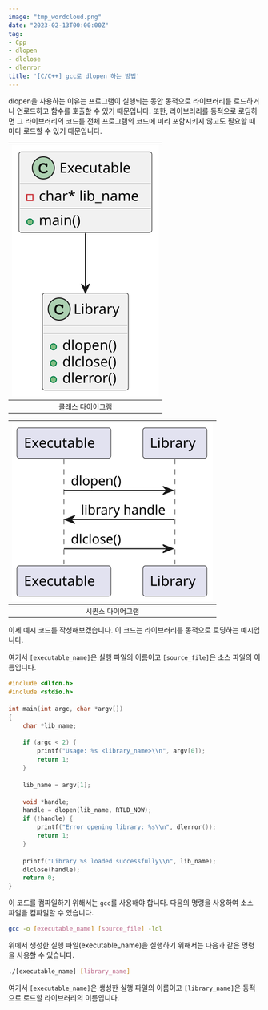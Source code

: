 ```yaml
---
image: "tmp_wordcloud.png"
date: "2023-02-13T00:00:00Z"
tag:
- Cpp
- dlopen
- dlclose
- dlerror
title: '[C/C++] gcc로 dlopen 하는 방법'
---
```


dlopen을 사용하는 이유는 프로그램이 실행되는 동안 동적으로 라이브러리를 로드하거나 언로드하고 함수를 호출할 수 있기 때문입니다. 또한, 라이브러리를 동적으로 로딩하면 그 라이브러리의 코드를 전체 프로그램의 코드에 미리 포함시키지 않고도 필요할 때마다 로드할 수 있기 때문입니다.

|![](/plantuml/dlopen-class-diagram.svg)|
|:---:|
|클래스 다이어그램|

|![](/plantuml/dlopen-sequence-diagram.svg)|
|:---:|
|시퀀스 다이어그램|


이제 예시 코드를 작성해보겠습니다. 이 코드는 라이브러리를 동적으로 로딩하는 예시입니다.

여기서 ```[executable_name]```은 실행 파일의 이름이고 ```[source_file]```은 소스 파일의 이름입니다.

```c
#include <dlfcn.h>
#include <stdio.h>

int main(int argc, char *argv[])
{
    char *lib_name;

    if (argc < 2) {
        printf("Usage: %s <library_name>\\n", argv[0]);
        return 1;
    }

    lib_name = argv[1];

    void *handle;
    handle = dlopen(lib_name, RTLD_NOW);
    if (!handle) {
        printf("Error opening library: %s\\n", dlerror());
        return 1;
    }

    printf("Library %s loaded successfully\\n", lib_name);
    dlclose(handle);
    return 0;
}

```

이 코드를 컴파일하기 위해서는 `gcc`를 사용해야 합니다. 다음의 명령을 사용하여 소스 파일을 컴파일할 수 있습니다.

```bash
gcc -o [executable_name] [source_file] -ldl
```

위에서 생성한 실행 파일(executable_name)을 실행하기 위해서는 다음과 같은 명령을 사용할 수 있습니다.

```bash
./[executable_name] [library_name]
```

여기서 `[executable_name]`은 생성한 실행 파일의 이름이고 `[library_name]`은 동적으로 로드할 라이브러리의 이름입니다.